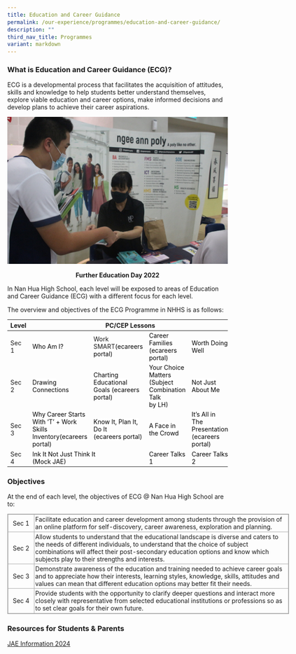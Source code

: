 ```yaml
---
title: Education and Career Guidance
permalink: /our-experience/programmes/education-and-career-guidance/
description: ""
third_nav_title: Programmes
variant: markdown
---
```

### What is Education and Career Guidance (ECG)?




ECG is a developmental process that facilitates the acquisition of attitudes, skills and knowledge to help students better understand themselves, explore viable education and career options, make informed decisions and develop plans to achieve their career aspirations.

![](/images/Further%20Education%20Day%202022.jpg)
<p style="text-align: center"><strong>Further Education Day 2022</strong></p>

In Nan Hua High School, each level will be exposed to areas of Education and Career Guidance (ECG) with a different focus for each level.

The overview and objectives of the ECG Programme in NHHS is as follows:

  

<table class="tg">
<thead>
  <tr>
    <th class="tg-a4yv">Level</th>
    <th class="tg-a4yv" colspan="4">PC/CEP Lessons</th>
  </tr>
</thead>
<tbody>
  <tr>
    <td class="tg-baqh">Sec 1</td>
    <td class="tg-92kb"><span style="color:#030303;background-color:#FFF">Who Am I?</span></td>
    <td class="tg-qx1l">Work SMART<span style="color:#030303;background-color:#FFF">(ecareers portal)</span></td>
    <td class="tg-92kb"><span style="color:#030303;background-color:#FFF">Career Families </span><span style="color:#030303;background-color:transparent">(ecareers portal) </span></td>
    <td class="tg-92kb"><span style="color:#030303;background-color:#FFF">Worth Doing Well</span></td>
  </tr>
  <tr>
    <td class="tg-baqh">Sec 2</td>
    <td class="tg-92kb"><span style="color:#030303;background-color:#FFF">Drawing Connections</span></td>
    <td class="tg-92kb"><span style="color:#030303;background-color:#FFF">Charting Educational Goals </span><span style="color:#030303;background-color:transparent">(ecareers portal)</span></td>
    <td class="tg-92kb"><span style="color:#030303;background-color:#FFF">Your Choice Matters (Subject Combination Talk</span><br><span style="color:#030303;background-color:#FFF">by LH) </span></td>
    <td class="tg-92kb"><span style="color:#030303;background-color:#FFF">Not Just About Me</span></td>
  </tr>
  <tr>
    <td class="tg-baqh">Sec 3 </td>
    <td class="tg-qx1l"><span style="color:#030303;background-color:#FFF">Why Career Starts With ‘T’ + Work Skills Inventory(ecareers portal)</span> </td>
    <td class="tg-nrix"> <span style="color:#030303;background-color:#FFF">Know It, Plan It, Do It</span><br><span style="color:#030303;background-color:#FFF">(ecareers portal)</span></td>
    <td class="tg-nrix"> <span style="color:#030303;background-color:#FFF">A Face in the Crowd</span></td>
    <td class="tg-nrix"> <span style="color:#030303;background-color:#FFF">It’s All in The Presentation (ecareers portal)</span></td>
  </tr>
  <tr>
    <td class="tg-baqh">Sec 4 </td>
    <td class="tg-nrix" colspan="2"> <span style="color:#030303;background-color:#FFF">Ink It Not Just Think It</span><br><span style="color:#030303;background-color:#FFF">(Mock JAE)</span><span style="color:#030303;background-color:transparent"> </span> </td>
    <td class="tg-92kb"><span style="color:#030303;background-color:#FFF">Career Talks 1</span> </td>
    <td class="tg-92kb"><span style="color:#030303;background-color:#FFF">Career Talks 2 </span> </td>
  </tr>
</tbody>
</table>

### **Objectives**

At the end of each level, the objectives of ECG @ Nan Hua High School are to:

  

<table class="ive_eobj_center iveo_table ives_tab_simple3" style="margin-top: auto; margin-right: 0px !important; margin-bottom: auto; margin-left: auto; outline: 0px; padding: 0px; box-sizing: border-box; border-collapse: collapse; clear: both; border: 1px solid rgb(170, 170, 170); width: 644px; height: auto !important;"><tbody style="margin: 0px; outline: 0px; padding: 0px; box-sizing: border-box;"><tr style="margin: 0px; outline: 0px; padding: 0px; box-sizing: border-box;"><td style="margin: 0px; outline: 0px; padding: 2px; box-sizing: border-box; text-align: center; border: 1px solid rgb(170, 170, 170); width: 60px;">Sec 1</td><td style="margin: 0px; outline: 0px; padding: 2px; box-sizing: border-box; text-align: left; border: 1px solid rgb(170, 170, 170); width: 584px;">Facilitate education and career development among students through the provision of an online platform for self-discovery, career awareness, exploration and planning.<span style="margin: 0px; outline: 0px; padding: 0px; box-sizing: border-box; font-size: 11pt; line-height: 15.6933px; font-family: Arial, sans-serif;"></span></td></tr><tr style="margin: 0px; outline: 0px; padding: 0px; box-sizing: border-box;"><td style="margin: 0px; outline: 0px; padding: 2px; box-sizing: border-box; text-align: center; border: 1px solid rgb(170, 170, 170);">Sec 2</td><td style="margin: 0px; outline: 0px; padding: 2px; box-sizing: border-box; text-align: left; border: 1px solid rgb(170, 170, 170);">Allow students to understand that the educational landscape is diverse and caters to the needs of different individuals, to understand that the choice of subject combinations will affect their post-secondary education options and know which subjects play to their strengths and interests.</td></tr><tr style="margin: 0px; outline: 0px; padding: 0px; box-sizing: border-box;"><td style="margin: 0px; outline: 0px; padding: 2px; box-sizing: border-box; text-align: center; border: 1px solid rgb(170, 170, 170);">Sec 3</td><td style="margin: 0px; outline: 0px; padding: 2px; box-sizing: border-box; text-align: left; border: 1px solid rgb(170, 170, 170);">Demonstrate awareness of the education and training needed to achieve career goals and to appreciate how their interests, learning styles, knowledge, skills, attitudes and values can mean that different education options may better fit their needs.</td></tr><tr style="margin: 0px; outline: 0px; padding: 0px; box-sizing: border-box;"><td style="margin: 0px; outline: 0px; padding: 2px; box-sizing: border-box; text-align: center; border: 1px solid rgb(170, 170, 170); width: 60px;">Sec 4</td><td style="margin: 0px; outline: 0px; padding: 2px; box-sizing: border-box; text-align: left; border: 1px solid rgb(170, 170, 170); width: 60px;">Provide students with the opportunity to clarify deeper questions and interact more closely with representative from selected educational institutions or professions so as to set clear goals for their own future.<span style="margin: 0px; outline: 0px; padding: 0px; box-sizing: border-box; font-size: 11pt; line-height: 15.6933px; font-family: Arial, sans-serif;"></span></td></tr></tbody></table>

  

### **Resources&nbsp;for Students &amp; Parents**

[JAE Information 2024](https://sites.google.com/nhhs.edu.sg/nhecg/home)